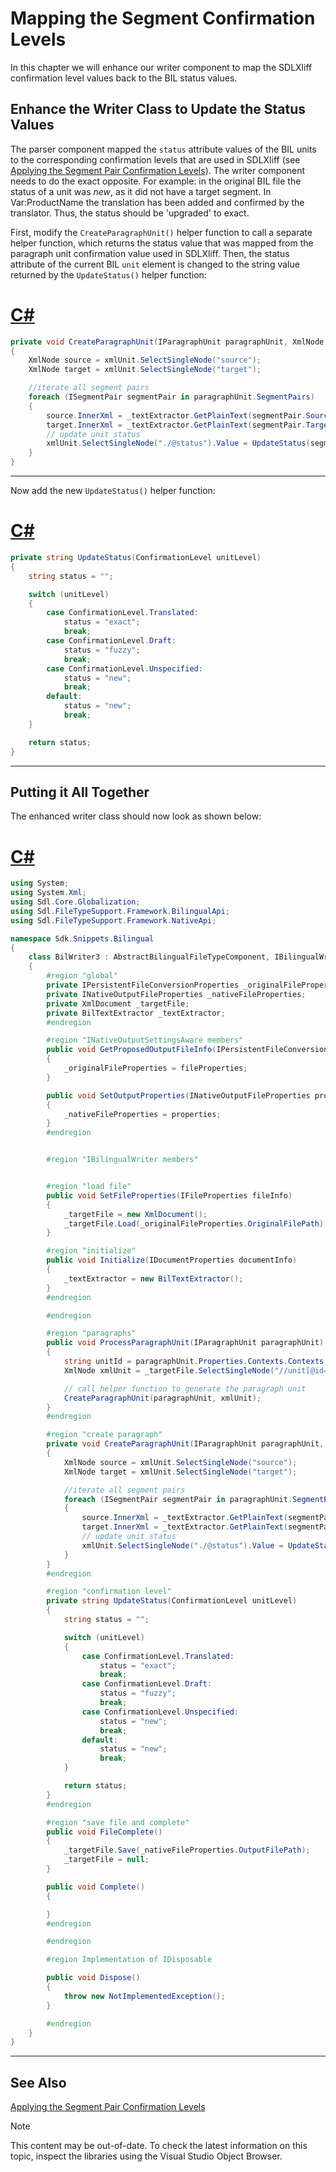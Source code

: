 Mapping the Segment Confirmation Levels
===

In this chapter we will enhance our writer component to map the SDLXliff confirmation level values back to the BIL status values.

Enhance the Writer Class to Update the Status Values
--

The parser component mapped the ```status``` attribute values of the BIL units to the corresponding confirmation levels that are used in SDLXliff (see [Applying the Segment Pair Confirmation Levels](applying_the_segment_pair_confirmation_levels.md)). The writer component needs to do the exact opposite. For example: in the original BIL file the status of a unit was *new*, as it did not have a target segment. In Var:ProductName the translation has been added and confirmed by the translator. Thus, the status should be 'upgraded' to exact.

First, modify the ```CreateParagraphUnit()``` helper function to call a separate helper function, which returns the status value that was mapped from the paragraph unit confirmation value used in SDLXliff. Then, the status attribute of the current BIL ```unit``` element is changed to the string value returned by the ```UpdateStatus()``` helper function:

# [C#](#tab/tabid-1)
```cs
private void CreateParagraphUnit(IParagraphUnit paragraphUnit, XmlNode xmlUnit)
{
    XmlNode source = xmlUnit.SelectSingleNode("source");
    XmlNode target = xmlUnit.SelectSingleNode("target");

    //iterate all segment pairs
    foreach (ISegmentPair segmentPair in paragraphUnit.SegmentPairs)
    {
        source.InnerXml = _textExtractor.GetPlainText(segmentPair.Source);
        target.InnerXml = _textExtractor.GetPlainText(segmentPair.Target);
        // update unit status
        xmlUnit.SelectSingleNode("./@status").Value = UpdateStatus(segmentPair.Properties.ConfirmationLevel);
    }
}
```
***

Now add the new ```UpdateStatus()``` helper function:

# [C#](#tab/tabid-2)
```cs
private string UpdateStatus(ConfirmationLevel unitLevel)
{
    string status = "";

    switch (unitLevel)
    {
        case ConfirmationLevel.Translated:
            status = "exact";
            break;
        case ConfirmationLevel.Draft:
            status = "fuzzy";
            break;
        case ConfirmationLevel.Unspecified:
            status = "new";
            break;
        default:
            status = "new";
            break;
    }

    return status;
}
```
***

Putting it All Together
--

The enhanced writer class should now look as shown below:

# [C#](#tab/tabid-3)
```cs
using System;
using System.Xml;
using Sdl.Core.Globalization;
using Sdl.FileTypeSupport.Framework.BilingualApi;
using Sdl.FileTypeSupport.Framework.NativeApi;

namespace Sdk.Snippets.Bilingual
{
    class BilWriter3 : AbstractBilingualFileTypeComponent, IBilingualWriter, INativeOutputSettingsAware
    {
        #region "global"
        private IPersistentFileConversionProperties _originalFileProperties;
        private INativeOutputFileProperties _nativeFileProperties;
        private XmlDocument _targetFile;
        private BilTextExtractor _textExtractor;
        #endregion

        #region "INativeOutputSettingsAware members"
        public void GetProposedOutputFileInfo(IPersistentFileConversionProperties fileProperties, IOutputFileInfo proposedFileInfo)
        {
            _originalFileProperties = fileProperties;
        }

        public void SetOutputProperties(INativeOutputFileProperties properties)
        {
            _nativeFileProperties = properties;
        }
        #endregion


        #region "IBilingualWriter members"


        #region "load file"
        public void SetFileProperties(IFileProperties fileInfo)
        {
            _targetFile = new XmlDocument();
            _targetFile.Load(_originalFileProperties.OriginalFilePath);
        }

        #region "initialize"
        public void Initialize(IDocumentProperties documentInfo)
        {
            _textExtractor = new BilTextExtractor();
        }
        #endregion

        #endregion

        #region "paragraphs"
        public void ProcessParagraphUnit(IParagraphUnit paragraphUnit)
        {
            string unitId = paragraphUnit.Properties.Contexts.Contexts[1].GetMetaData("UnitID");
            XmlNode xmlUnit = _targetFile.SelectSingleNode("//unit[@id='" + unitId + "']");

            // call helper function to generate the paragraph unit
            CreateParagraphUnit(paragraphUnit, xmlUnit);
        }
        #endregion

        #region "create paragraph"
        private void CreateParagraphUnit(IParagraphUnit paragraphUnit, XmlNode xmlUnit)
        {
            XmlNode source = xmlUnit.SelectSingleNode("source");
            XmlNode target = xmlUnit.SelectSingleNode("target");

            //iterate all segment pairs
            foreach (ISegmentPair segmentPair in paragraphUnit.SegmentPairs)
            {
                source.InnerXml = _textExtractor.GetPlainText(segmentPair.Source);
                target.InnerXml = _textExtractor.GetPlainText(segmentPair.Target);
                // update unit status
                xmlUnit.SelectSingleNode("./@status").Value = UpdateStatus(segmentPair.Properties.ConfirmationLevel);
            }
        }
        #endregion

        #region "confirmation level"
        private string UpdateStatus(ConfirmationLevel unitLevel)
        {
            string status = "";

            switch (unitLevel)
            {
                case ConfirmationLevel.Translated:
                    status = "exact";
                    break;
                case ConfirmationLevel.Draft:
                    status = "fuzzy";
                    break;
                case ConfirmationLevel.Unspecified:
                    status = "new";
                    break;
                default:
                    status = "new";
                    break;
            }

            return status;
        }
        #endregion

        #region "save file and complete"
        public void FileComplete()
        {
            _targetFile.Save(_nativeFileProperties.OutputFilePath);
            _targetFile = null;
        }

        public void Complete()
        {

        }
        #endregion

        #endregion

        #region Implementation of IDisposable

        public void Dispose()
        {
            throw new NotImplementedException();
        }

        #endregion
    }
}
```
***

See Also
--



[Applying the Segment Pair Confirmation Levels](applying_the_segment_pair_confirmation_levels.md)

>[!NOTE]
>
> This content may be out-of-date. To check the latest information on this topic, inspect the libraries using the Visual Studio Object Browser.
